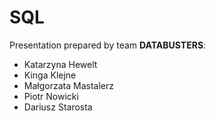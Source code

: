 # SQL

Presentation prepared by team **DATABUSTERS**:
* Katarzyna Hewelt
* Kinga Klejne
* Małgorzata Mastalerz
* Piotr Nowicki
* Dariusz Starosta

